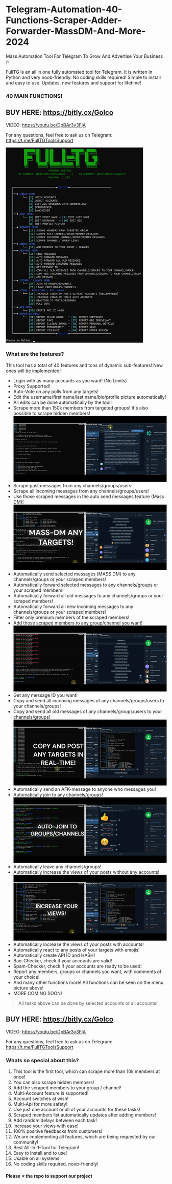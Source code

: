 # Telegram-Automation-40-Functions-Scraper-Adder-Forwarder-MassDM-And-More-2024
Mass Automation Tool For Telegram To Grow And Advertise Your Business 🔥

FullTG is an all in one fully automated tool for Telegram. It is written in Python and very noob-friendly. No coding skills required! Simple to install and easy to use. Updates, new features and support for lifetime!
### 40 MAIN FUNCTIONS!
 
## BUY HERE: https://bitly.cx/GoIco
 
VIDEO: https://youtu.be/DpBAr3v3FjA
 
For any questions, feel free to ask us on Telegram: https://t.me/FullTGToolsSupport
 
<img src='FullTGMENU1153.png' width='430'>
 
### What are the features?
This tool has a total of 40 features and tons of dynamic sub-features! New ones will be implemented!
 
- Login with as many accounts as you want! (No Limits)
- Proxy Supported!
- Auto-Vote on any polls from any targets!
- Edit the username/first name/last name/bio/profile picture automatically!
- All edits can be done automatically by the tool!
- Scrape more than 150k members from targeted groups! It's also possible to scrape hidden members!
![](https://github.com/CodingSen/Telegram-Automation-40-Functions-Scraper-Adder-Forwarder-MassDM-And-More-2024/blob/main/scrape_members.gif)
- Scrape past messages from any channels/groups/users!
- Scrape all incoming messages from any channels/groups/users!
- Use those scraped messages in the auto send messages feature (Mass DM)!
![](https://github.com/CodingSen/Telegram-Automation-40-Functions-Scraper-Adder-Forwarder-MassDM-And-More-2024/blob/main/mass-dm.gif)
- Automatically send selected messages (MASS DM) to any channels/groups or your scraped members!
- Automatically forward selected messages to any channels/groups or your scraped members!
- Automatically forward all old messages to any channels/groups or your scraped members!
- Automatically forward all new incoming messages to any channels/groups or your scraped members!
- Filter only premium members of the scraped members!
- Add those scraped members to any group/channel you want!
![](https://github.com/CodingSen/Telegram-Automation-40-Functions-Scraper-Adder-Forwarder-MassDM-And-More-2024/blob/main/adding.gif)
- Get any message ID you want!
- Copy and send all incoming messages of any channels/groups/users to your channels/groups!
- Copy and send all old messages of any channels/groups/users to your channels/groups!
![](https://github.com/CodingSen/Telegram-Automation-40-Functions-Scraper-Adder-Forwarder-MassDM-And-More-2024/blob/main/copy_channel.gif)
- Automatically send an AFK-message to anyone who messages you!
- Automatically join to any channels/groups!
![](https://github.com/CodingSen/Telegram-Automation-40-Functions-Scraper-Adder-Forwarder-MassDM-And-More-2024/blob/main/Joiner.gif)
- Automatically leave any channels/groups!
- Automatically increase the views of your posts without any accounts!
![](https://github.com/CodingSen/Telegram-Automation-40-Functions-Scraper-Adder-Forwarder-MassDM-And-More-2024/blob/main/views.gif)
- Automatically increase the views of your posts with accounts!
- Automatically react to any posts of your targets with emojis!
- Automatically create API ID and HASH!
- Ban-Checker, check if your accounts are valid!
- Spam-Checker, check if your accounts are ready to be used!
- Report any members, groups or channels you want, with comments of your choice!
- And many other functions more! All functions can be seen on the menu picture above!
- MORE COMING SOON!
>All tasks above can be done by selected accounts or all accounts!
 
## BUY HERE: https://bitly.cx/GoIco
 
VIDEO: https://youtu.be/DpBAr3v3FjA
 
For any questions, feel free to ask us on Telegram: https://t.me/FullTGToolsSupport
 
### Whats so special about this?
1. This tool is the first tool, which can scrape more than 10k members at once!
2. You can also scrape hidden members!
3. Add the scraped members to your group / channel!
4. Multi-Account feature is supported!
5. Account switches at wish!
6. Multi-Api for more safety!
7. Use just one account or all of your accounts for these tasks!
8. Scraped members list automatically updates after adding members!
9. Add random delays between each task!
10. Increase your views with ease!
11. 100% positive feedbacks from customers!
12. We are implementing all features, which are being requested by our community!
13. Best All-In-1-Tool for Telegram!
14. Easy to install and to use!
15. Usable on all systems!
16. No coding skills required, noob-friendly!
 
#### Please ⭐ the repo to support our project
